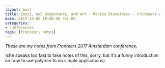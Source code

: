 ```yaml
---
layout: post
title: Emoji, Web Components, and Art - Monica Dinculescu - Fronteers Amsterdam 2017
date: 2017-10-05 18:00:00 +01:00
categories:
- conferences
tags: [fronteer, notes]
---
```


_These are my notes from Fronteers 2017 Amsterdam conference._

(she speaks too fast to take notes of this, sorry, but it's a funny introduction on how to use polymer to do simple applications)

